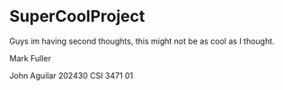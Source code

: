 # SuperCoolProject

Guys im having second thoughts, this might not be as cool as I thought.

Mark Fuller

John Aguilar
202430 CSI 3471 01
